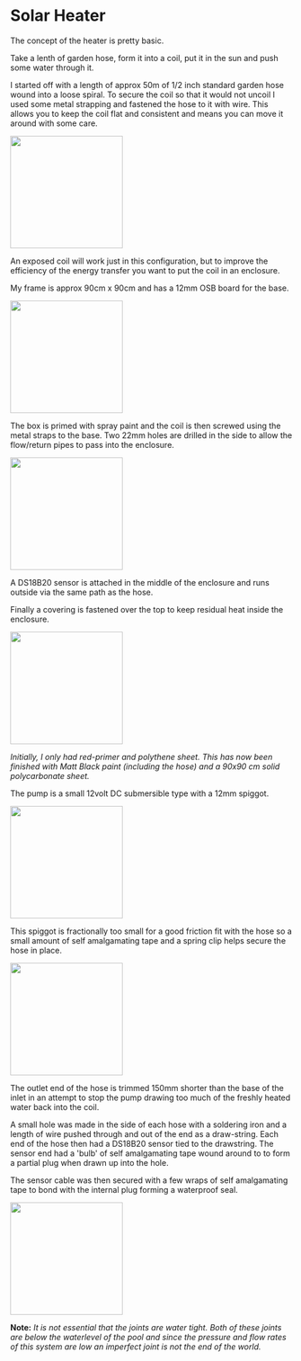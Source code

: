 # Solar Heater

The concept of the heater is pretty basic. 

Take a lenth of garden hose, form it into a coil, put it in the sun and push some water through it.

I started off with a length of approx 50m of 1/2 inch standard garden hose wound into a loose spiral. To secure the coil so that it would not uncoil I used some metal strapping and fastened the hose to it with wire. This allows you to keep the coil flat and consistent and means you can move it around with some care.

<img src="/PoolPi/images/coil.jpg" width="200" /> 

An exposed coil will work just in this configuration, but to improve the efficiency of the energy transfer you want to put the coil in an enclosure.

My frame is approx 90cm x 90cm and has a 12mm OSB board for the base.

<img src="/PoolPi/images/primed.jpg" width="200"  /> 

The box is primed with spray paint and the coil is then screwed using the metal straps to the base. Two 22mm holes are drilled in the side to allow the flow/return pipes to pass into the enclosure.

<img src="/PoolPi/images/enclosure.jpg" width="200" /> 

A DS18B20 sensor is attached in the middle of the enclosure and runs outside via the same path as the hose.

Finally a covering is fastened over the top to keep residual heat inside the enclosure. 

<img src="/PoolPi/images/covered.jpg" width="200" /> 

*Initially, I only had red-primer and polythene sheet. This has now been finished with Matt Black paint (including the hose) and a 90x90 cm solid polycarbonate sheet.*


The pump is a small 12volt DC submersible type with a 12mm spiggot. 

<img src="/PoolPi/images/pump.jpg" width="200" /> 

This spiggot is fractionally too small for a good friction fit with the hose so a small amount of self amalgamating tape and a spring clip helps secure the hose in place.

<img src="/PoolPi/images/spiggot.jpg" width="200" /> 

The outlet end of the hose is trimmed 150mm shorter than the base of the inlet in an attempt to stop the pump drawing too much of the freshly heated water back into the coil.

A small hole was made in the side of each hose with a soldering iron and a length of wire pushed through and out of the end as a draw-string. 
Each end of the hose then had a DS18B20 sensor tied to the drawstring. The sensor end had a 'bulb' of self amalgamating tape wound around to to form a partial plug when drawn up into the hole.

The sensor cable was then secured with a few wraps of self amalgamating tape to bond with the internal plug forming a waterproof seal.

<img src="/PoolPi/images/sensorjoint.jpg" width="200" /> 

**Note:** *It is not essential that the joints are water tight. Both of these joints are below the waterlevel of the pool and since the pressure and flow rates of this system are low an imperfect joint is not the end of the world.*
